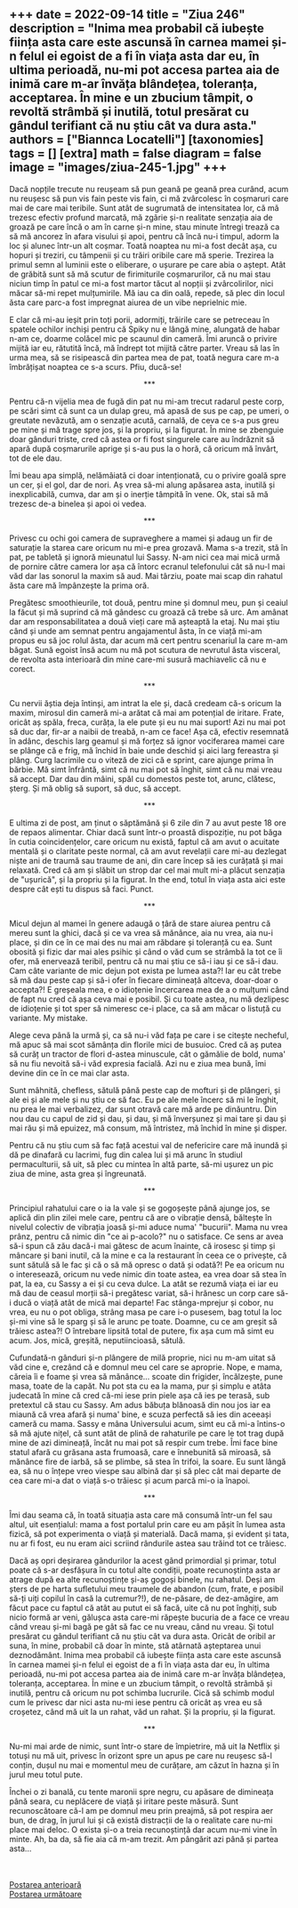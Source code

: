 
+++
date = 2022-09-14
title = "Ziua 246"
description = "Inima mea probabil că iubește ființa asta care este ascunsă în carnea mamei și-n felul ei egoist de a fi în viața asta dar eu, în ultima perioadă, nu-mi pot accesa partea aia de inimă care m-ar învăța blândețea, toleranța, acceptarea. În mine e un zbucium tâmpit, o revoltă strâmbă și inutilă, totul presărat cu gândul terifiant că nu știu cât va dura asta."
authors = ["Biannca Locatelli"]
[taxonomies]
tags = []
[extra]
math = false
diagram = false
image = "images/ziua-245-1.jpg"
+++
---

Dacă nopțile trecute nu reușeam să pun geană pe geană prea curând, acum nu reușesc să pun vis fain peste vis fain, ci mă zvârcolesc în coșmaruri care mai de care mai teribile. Sunt atât de sugrumată de intensitatea lor, că mă trezesc efectiv profund marcată, mă zgârie și-n realitate senzația aia de groază pe care încă o am în carne și-n mine, stau minute întregi trează ca să mă ancorez în afara visului și apoi, pentru că încă nu-i timpul, adorm la loc și alunec într-un alt coșmar. Toată noaptea nu mi-a fost decât așa, cu hopuri și treziri, cu tâmpenii și cu trăiri oribile care mă sperie. Trezirea la primul semn al luminii este o eliberare, o ușurare pe care abia o aștept. Atât de grăbită sunt să mă scutur de firimiturile coșmarurilor, că nu mai stau niciun timp în patul ce mi-a fost martor tăcut al nopții și zvârcolirilor, nici măcar să-mi repet mulțumirile. Mă iau ca din oală, repede, să plec din locul ăsta care parc-a fost impregnat aiurea de un vibe neprielnic mie.

E clar că mi-au ieșit prin toți porii, adormiți, trăirile care se petreceau în spatele ochilor inchiși pentru că Spiky nu e lângă mine, alungată de habar n-am ce, doarme colăcel mic pe scaunul din cameră. Îmi aruncă o privire mijită iar eu, rătutită încă, mă îndrept tot mijită către parter. Vreau să las în urma mea, să se risipească din partea mea de pat, toată negura care m-a îmbrățișat noaptea ce s-a scurs. Pfiu, ducă-se!

<p style="text-align: center;">***</p>

Pentru că-n vijelia mea de fugă din pat nu mi-am trecut radarul peste corp, pe scări simt că sunt ca un dulap greu, mă apasă de sus pe cap, pe umeri, o greutate nevăzută, am o senzație acută, carnală, de ceva ce s-a pus greu pe mine și mă trage spre jos, și la propriu, și la figurat. În mine se zbenguie doar gânduri triste, cred că astea or fi fost singurele care au îndrăznit să apară după coșmarurile aprige și s-au pus la o horă, că oricum mă învârt, tot de ele dau.

Îmi beau apa simplă, nelămâiată ci doar intenționată, cu o privire goală spre un cer, și el gol, dar de nori. Aș vrea să-mi alung apăsarea asta, inutilă și inexplicabilă, cumva, dar am și o inerție tâmpită în vene. Ok, stai să mă trezesc de-a binelea și apoi oi vedea.

<p style="text-align: center;">***</p>

Privesc cu ochi goi camera de supraveghere a mamei și adaug un fir de saturație la starea care oricum nu mi-e prea grozavă. Mama s-a trezit, stă în pat, pe tabletă și ignoră mieunatul lui Sassy. N-am nici cea mai mică urmă de pornire către camera lor așa că întorc ecranul telefonului cât să nu-l mai văd dar las sonorul la maxim să aud. Mai târziu, poate mai scap din rahatul ăsta care mă împânzește la prima oră.

Pregătesc smoothieurile, tot două, pentru mine și domnul meu, pun și ceaiul la făcut și mă suprind că mă gândesc cu groază că trebe să urc. Am amânat dar am responsabilitatea a două vieți care mă așteaptă la etaj. Nu mai știu când și unde am semnat pentru angajamentul ăsta, în ce viață mi-am propus eu să joc rolul ăsta, dar acum mă cert pentru scenariul la care m-am băgat. Sună egoist însă acum nu mă pot scutura de nevrutul ăsta visceral, de revolta asta interioară din mine care-mi susură machiavelic că nu e corect.

<p style="text-align: center;">***</p>

Cu nervii ăștia deja întinși, am intrat la ele și, dacă credeam că-s oricum la maxim, mirosul din cameră mi-a arătat că mai am potențial de iritare. Frate, oricât aș spăla, freca, curăța, la ele pute și eu nu mai suport! Azi nu mai pot să duc dar, fir-ar a naibii de treabă, n-am ce face! Așa că, efectiv resemnată în adânc, deschis larg geamul și mă forțez să ignor vociferarea mamei care se plânge că e frig, mă închid în baie unde deschid și aici larg fereastra și plâng. Curg lacrimile cu o viteză de zici că e sprint, care ajunge prima în bărbie. Mă simt înfrântă, simt că nu mai pot să înghit, simt că nu mai vreau să accept. Dar dau din mâini, spăl cu domestos peste tot, arunc, clătesc, șterg. Și mă oblig să suport, să duc, să accept.

<p style="text-align: center;">***</p>

E ultima zi de post, am ținut o săptămână și 6 zile din 7 au avut peste 18 ore de repaos alimentar. Chiar dacă sunt într-o proastă dispoziție, nu pot băga în cutia coincidențelor, care oricum nu există, faptul că am avut o acuitate mentală și o claritate peste normal, că am avut revelații care mi-au dezlegat niște ani de traumă sau traume de ani, din care încep să ies curățată și mai relaxată. Cred că am și slăbit un strop dar cel mai mult mi-a plăcut senzația de "ușurică", și la propriu și la figurat. In the end, totul în viața asta aici este despre cât ești tu dispus să faci. Punct.

<p style="text-align: center;">***</p>

Micul dejun al mamei în genere adaugă o țâră de stare aiurea pentru că mereu sunt la ghici, dacă și ce va vrea să mănânce, aia nu vrea, aia nu-i place, și din ce în ce mai des nu mai am răbdare și toleranță cu ea. Sunt obosită și fizic dar mai ales psihic și când o văd cum se strâmbă la tot ce îi ofer, mă enervează teribil, pentru că nu mai știu ce să-i iau și ce să-i dau. Cam câte variante de mic dejun pot exista pe lumea asta?! Iar eu cât trebe să mă dau peste cap și să-i ofer în fiecare dimineață altceva, doar-doar o accepta?! E greșeala mea, e o idioțenie încercarea mea de a o mulțumi când de fapt nu cred că așa ceva mai e posibil. Și cu toate astea, nu mă dezlipesc de idioțenie și tot sper să nimeresc ce-i place, ca să am măcar o listuță cu variante. My mistake.

Alege ceva până la urmă și, ca să nu-i văd fața pe care i se citește necheful, mă apuc să mai scot sămânța din florile mici de busuioc. Cred că aș putea să curăț un tractor de flori d-astea minuscule, cât o gămălie de bold, numa' să nu fiu nevoită să-i văd expresia facială. Azi nu e ziua mea bună, îmi devine din ce în ce mai clar asta.

Sunt mâhnită, chefless, sătulă până peste cap de mofturi și de plângeri, și ale ei și ale mele și nu știu ce să fac. Eu pe ale mele încerc să mi le înghit, nu prea le mai verbalizez, dar sunt otravă care mă arde pe dinăuntru. Din nou dau cu capul de zid și dau, și dau, și mă înverșunez și mai tare și dau și mai rău și mă epuizez, mă consum, mă întristez, mă închid în mine și disper.

Pentru că nu știu cum să fac față acestui val de nefericire care mă inundă și dă pe dinafară cu lacrimi, fug din calea lui și mă arunc în studiul permaculturii, să uit, să plec cu mintea în altă parte, să-mi ușurez un pic ziua de mine, asta grea și îngreunată.

<p style="text-align: center;">***</p>

Principiul rahatului care o ia la vale și se gogoșește până ajunge jos, se aplică din plin zilei mele care, pentru că are o vibrație densă, băltește în nivelul colectiv de vibrația joasă și-mi aduce numa' "bucurii". Mama nu vrea prânz, pentru că nimic din "ce ai p-acolo?" nu o satisface. Ce sens ar avea să-i spun că zău dacă-i mai gătesc de acum înainte, că irosesc și timp și mâncare și bani inutil, că la mine e ca la restaurant în ceea ce o privește, că sunt sătulă să le fac și că o să mă opresc o dată și odată?! Pe ea oricum nu o interesează, oricum nu vede nimic din toate astea, ea vrea doar să stea în pat, la ea, cu Sassy a ei și cu ceva dulce. La atât se rezumă viața ei iar eu mă dau de ceasul morții să-i pregătesc variat, să-i hrănesc un corp care să-i ducă o viață atât de mică mai departe! Fac stânga-mprejur și cobor, nu vrea, eu nu o pot obliga, strâng masa pe care i-o pusesem, bag totul la loc și-mi vine să le sparg și să le arunc pe toate. Doamne, cu ce am greșit să trăiesc astea?! O întrebare lipsită total de putere, fix așa cum mă simt eu acum. Jos, mică, greșită, neputiincioasă, sătulă.

Cufundată-n gânduri și-n plângere de milă proprie, nici nu m-am uitat să văd cine e, crezând că e domnul meu cel care se aproprie. Nope, e mama, căreia îi e foame și vrea să mănânce… scoate din frigider, încălzește, pune masa, toate de la capăt. Nu pot sta cu ea la mama, pur și simplu e atâta judecată în mine că cred că-mi iese prin piele așa că ies pe terasă, sub pretextul că stau cu Sassy. Am adus băbuța blănoasă din nou jos iar ea miaună că vrea afară și numa' bine, e scuza perfectă să ies din aceeași cameră cu mama. Sassy e mâna Universului acum, simt eu că mi-a întins-o să mă ajute nițel, că sunt atât de plină de rahaturile pe care le tot trag după mine de azi dimineață, încât nu mai pot să respir cum trebe. Îmi face bine statul afară cu grăsana asta frumoasă, care e înnebunită să miroasă, să mănânce fire de iarbă, să se plimbe, să stea în trifoi, la soare. Eu sunt lângă ea, să nu o înțepe vreo viespe sau albină dar și să plec cât mai departe de cea care mi-a dat o viață s-o trăiesc și acum parcă mi-o ia înapoi.

<p style="text-align: center;">***</p>

Îmi dau seama că, în toată situația asta care mă consumă într-un fel sau altul, uit esențialul: mama a fost portalul prin care eu am pășit în lumea asta fizică, să pot experimenta o viață și materială. Dacă mama, și evident și tata, nu ar fi fost, eu nu eram aici scriind rândurile astea sau trăind tot ce trăiesc.

Dacă aș opri deșirarea gândurilor la acest gând primordial și primar, totul poate că s-ar desfășura în cu totul alte condiții, poate recunoștința asta ar atrage după ea alte recunoștințe și-aș gogoși binele, nu rahatul. Deși am șters de pe harta sufletului meu traumele de abandon (cum, frate, e posibil să-ți uiți copilul în casă la cutremur?!), de ne-păsare, de dez-amăgire, am făcut pace cu faptul că atât au putut ei să facă, uite că nu pot înghiți, sub nicio formă ar veni, gălușca asta care-mi răpește bucuria de a face ce vreau când vreau și-mi bagă pe gât să fac ce nu vreau, când nu vreau. Și totul presărat cu gândul terifiant că nu știu cât va dura asta. Oricât de oribil ar suna, în mine, probabil că doar în minte, stă atârnată așteptarea unui deznodământ. Inima mea probabil că iubește ființa asta care este ascunsă în carnea mamei și-n felul ei egoist de a fi în viața asta dar eu, în ultima perioadă, nu-mi pot accesa partea aia de inimă care m-ar învăța blândețea, toleranța, acceptarea. În mine e un zbucium tâmpit, o revoltă strâmbă și inutilă, pentru că oricum nu pot schimba lucrurile. Cică să schimb modul cum le privesc dar nici asta nu-mi iese pentru că oricât aș vrea eu să croșetez, când mă uit la un rahat, văd un rahat. Și la propriu, și la figurat.

<p style="text-align: center;">***</p>

Nu-mi mai arde de nimic, sunt într-o stare de împietrire, mă uit la Netflix și totuși nu mă uit, privesc în orizont spre un apus pe care nu reușesc să-l conțin, dușul nu mai e momentul meu de curățare, am căzut în hazna și în jurul meu totul pute.

Închei o zi banală, cu tente maronii spre negru, cu apăsare de dimineața până seara, cu neplăcere de viață și iritare peste măsură. Sunt recunoscătoare că-l am pe domnul meu prin preajmă, să pot respira aer bun, de drag, în jurul lui și că există distracții de la o realitate care nu-mi place mai deloc. O exista și-o a treia recunoștință dar acum nu-mi vine în minte. Ah, ba da, să fie aia că m-am trezit. Am pângărit azi până și partea asta…

<br/>

<br/>

<div class="flex justify-between">
  <div>
    <a href="/blog/ziua-245/">Postarea anterioară</a>
  </div>
  <div>
    <a href="/blog/ziua-247/">Postarea următoare</a>
  </div>
</div>

